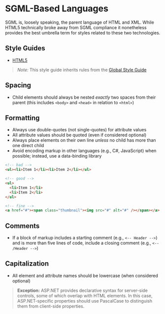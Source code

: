 # SGML-Based Languages

SGML is, loosely speaking, the parent language of HTML and XML. While HTML5 technically broke away from SGML compliance it nonetheless provides the best umbrella term for styles related to these two technologies.

## Style Guides
- [HTML5](./HTML5.md)

> *Note:* This style guide inherits rules from the [Global Style Guide](../README.md)

## Spacing
- Child elements should always be nested *exactly* two spaces from their parent (this includes `<body>` and `<head>` in relation to `<html>`)

## Formatting
- Always use double-quotes (not single-quotes) for attribute values
- All attribute values should be quoted (even if considered optional)
- Always place elements on their own line *unless* no child has more than one direct child
- Avoid encoding markup in other languages (e.g., C#, JavaScript) when possible; instead, use a data-binding library

```html
<!-- bad -->
<ul><li>Item 1</li><li>Item 2</li></ul>

<!-- good -->
<ul>
  <li>Item 1</li>
  <li>Item 2</li>
</ul>

<!-- fine -->
<a href="#"><span class="thumbnail"><img src="#" alt="#" /></span></a>
```

## Comments
- If a block of markup includes a starting comment (e.g., `<-- Header -->`) and is more than five lines of code, include a closing comment (e.g., `<-- /Header -->`)

## Capitalization
- All element and attribute names should be lowercase (when considered optional)

> **Exception:** ASP.NET provides declarative syntax for server-side controls, some of which overlap with HTML elements. In this case, ASP.NET-specific properties should use PascalCase to distinguish them from client-side properties.

